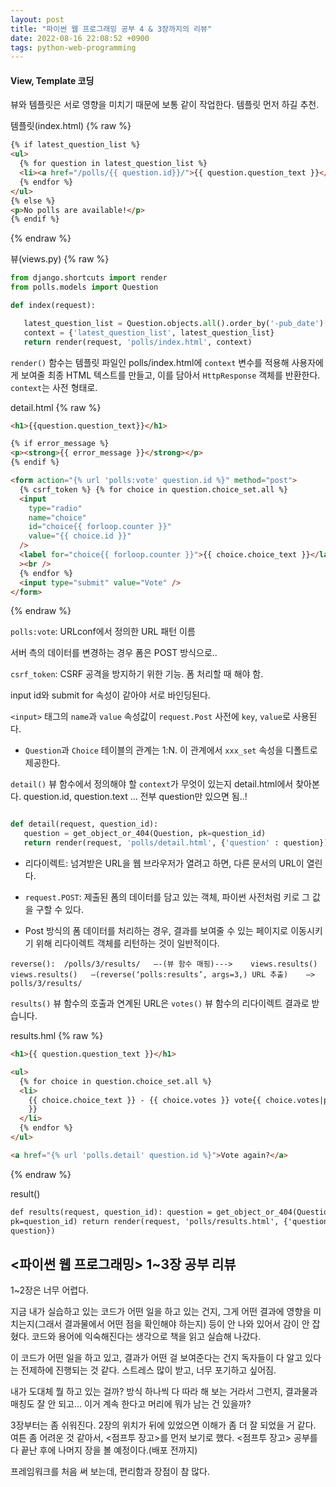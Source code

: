 ```yaml
---
layout: post
title: "파이썬 웹 프로그래밍 공부 4 & 3장까지의 리뷰"
date: 2022-08-16 22:08:52 +0900
tags: python-web-programming
---
```


#### View, Template 코딩

뷰와 템플릿은 서로 영향을 미치기 때문에 보통 같이 작업한다. 템플릿 먼저 하길 추천.

템플릿(index.html)
{% raw %}

```html
{% if latest_question_list %}
<ul>
  {% for question in latest_question_list %}
  <li><a href="/polls/{{ question.id}}/">{{ question.question_text }}</a></li>
  {% endfor %}
</ul>
{% else %}
<p>No polls are available!</p>
{% endif %}
```

{% endraw %}

뷰(views.py)
{% raw %}

```python
from django.shortcuts import render
from polls.models import Question

def index(request):

   latest_question_list = Question.objects.all().order_by('-pub_date')[:5]
   context = {'latest_question_list', latest_question_list}
   return render(request, 'polls/index.html', context)
```

`render()` 함수는 템플릿 파일인 polls/index.html에 `context` 변수를 적용해 사용자에게 보여줄 최종 HTML 텍스트를 만들고, 이를 담아서 `HttpResponse` 객체를 반환한다.
`context`는 사전 형태로.

detail.html
{% raw %}

```html
<h1>{{question.question_text}}</h1>

{% if error_message %}
<p><strong>{{ error_message }}</strong></p>
{% endif %}

<form action="{% url 'polls:vote' question.id %}" method="post">
  {% csrf_token %} {% for choice in question.choice_set.all %}
  <input
    type="radio"
    name="choice"
    id="choice{{ forloop.counter }}"
    value="{{ choice.id }}"
  />
  <label for="choice{{ forloop.counter }}">{{ choice.choice_text }}</label
  ><br />
  {% endfor %}
  <input type="submit" value="Vote" />
</form>
```

{% endraw %}

`polls:vote`: URLconf에서 정의한 URL 패턴 이름

서버 측의 데이터를 변경하는 경우 폼은 POST 방식으로..

`csrf_token`: CSRF 공격을 방지하기 위한 기능. 폼 처리할 때 해야 함.

input id와 submit for 속성이 같아야 서로 바인딩된다.

`<input>` 태그의 `name`과 `value` 속성값이 `request.Post` 사전에 `key`, `value`로 사용된다.

- `Question`과 `Choice` 테이블의 관계는 1:N. 이 관계에서 `xxx_set` 속성을 디폴트로 제공한다.

`detail()` 뷰 함수에서 정의해야 할 `context`가 무엇이 있는지 detail.html에서 찾아본다. question.id, question.text … 전부 question만 있으면 됨..!

```python

def detail(request, question_id):
   question = get_object_or_404(Question, pk=question_id)
   return render(request, 'polls/detail.html', {'question' : question})
```

- 리다이렉트: 넘겨받은 URL을 웹 브라우저가 열려고 하면, 다른 문서의 URL이 열린다.

- `request.POST`: 제출된 폼의 데이터를 담고 있는 객체, 파이썬 사전처럼 키로 그 값을 구할 수 있다.

- Post 방식의 폼 데이터를 처리하는 경우, 결과를 보여줄 수 있는 페이지로 이동시키기 위해 리다이렉트 객체를 리턴하는 것이 일반적이다.

`reverse(): 
/polls/3/results/   —-(뷰 함수 매핑)--->    views.results()
views.results()   —(reverse(‘polls:results’, args=3,) URL 추출)    —> polls/3/results/`

`results()` 뷰 함수의 호출과 연계된 URL은 `votes()` 뷰 함수의 리다이렉트 결과로 받습니다.

results.hml
{% raw %}

```html
<h1>{{ question.question_text }}</h1>

<ul>
  {% for choice in question.choice_set.all %}
  <li>
    {{ choice.choice_text }} - {{ choice.votes }} vote{{ choice.votes|pluralize
    }}
  </li>
  {% endfor %}
</ul>

<a href="{% url 'polls.detail' question.id %}">Vote again?</a>
```

{% endraw %}

result()

```html
def results(request, question_id): question = get_object_or_404(Question,
pk=question_id) return render(request, 'polls/results.html', {'question':
question})
```

## <파이썬 웹 프로그래밍> 1~3장 공부 리뷰

1~2장은 너무 어렵다.

지금 내가 실습하고 있는 코드가 어떤 일을 하고 있는 건지, 그게 어떤 결과에 영향을 미치는지(그래서 결과물에서 어떤 점을 확인해야 하는지) 등이 안 나와 있어서 감이 안 잡혔다. 코드와 용어에 익숙해진다는 생각으로 책을 읽고 실습해 나갔다.

이 코드가 어떤 일을 하고 있고, 결과가 어떤 걸 보여준다는 건지 독자들이 다 알고 있다는 전제하에 진행되는 것 같다. 스트레스 많이 받고, 너무 포기하고 싶어짐.

내가 도대체 뭘 하고 있는 걸까? 방식 하나씩 다 따라 해 보는 거라서 그런지, 결과물과 매칭도 잘 안 되고… 이거 계속 한다고 머리에 뭐가 남는 건 있을까?

3장부터는 좀 쉬워진다. 2장의 위치가 뒤에 있었으면 이해가 좀 더 잘 되었을 거 같다.
여튼 좀 어려운 것 같아서, <점프투 장고>를 먼저 보기로 했다. <점프투 장고> 공부를 다 끝난 후에 나머지 장을 볼 예정이다.(배포 전까지)

프레임워크를 처음 써 보는데, 편리함과 장점이 참 많다.
